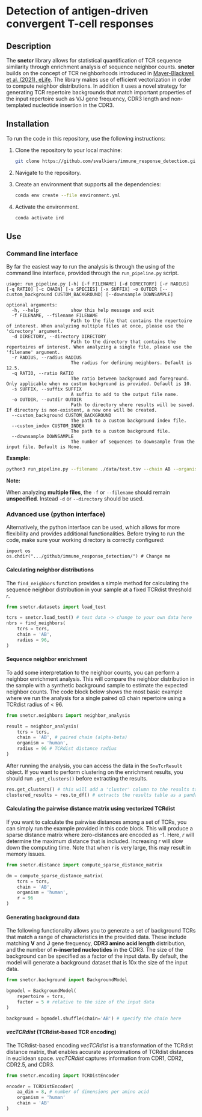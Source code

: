 # Detection of antigen-driven convergent T-cell responses

## Description

The **snetcr** library allows for statistical quantification of TCR sequence similarity through enrichment analysis of sequence neighbor counts. **snetcr** builds on the concept of TCR neighborhoods introduced in [Mayer-Blackwell et al. (2021), eLife](https://elifesciences.org/articles/68605). The library makes use of efficient vectorization in order to compute neighbor distributions. In addition it uses a novel strategy for generating TCR repertoire backgrounds that match important properties of the input repertoire such as V/J gene frequency, CDR3 length and non-templated nucleotide insertion in the CDR3. 

## Installation

To run the code in this repository, use the following instructions:

1. Clone the repository to your local machine:

   ```sh
   git clone https://github.com/svalkiers/immune_response_detection.git
   ```

2. Navigate to the repository.

3. Create an environment that supports all the dependencies:

   ```sh
   conda env create --file environment.yml
   ```

4. Activate the environment.

   ```sh
   conda activate ird
   ```

## Use

### Command line interface

By far the easiest way to run the analysis is through the using of the command line interface, provided through the  `run_pipeline.py` script.

```
usage: run_pipeline.py [-h] [-f FILENAME] [-d DIRECTORY] [-r RADIUS] [-q RATIO] [-c CHAIN] [-s SPECIES] [-x SUFFIX] -o OUTDIR [--custom_background CUSTOM_BACKGROUND] [--downsample DOWNSAMPLE]

optional arguments:
  -h, --help            show this help message and exit
  -f FILENAME, --filename FILENAME
                        Path to the file that contains the repertoire of interest. When analyzing multiple files at once, please use the 'directory' argument.
  -d DIRECTORY, --directory DIRECTORY
                        Path to the directory that contains the repertoires of interest. When analyzing a single file, please use the 'filename' argument.
  -r RADIUS, --radius RADIUS
                        The radius for defining neighbors. Default is 12.5.
  -q RATIO, --ratio RATIO
                        The ratio between background and foreground. Only applicable when no custom background is provided. Default is 10.
  -s SUFFIX, --suffix SUFFIX
                        A suffix to add to the output file name.
  -o OUTDIR, --outdir OUTDIR
                        Path to directory where results will be saved. If directory is non-existent, a new one will be created.
  --custom_background CUSTOM_BACKGROUND
                        The path to a custom background index file.
  --custom_index CUSTOM_INDEX
                        The path to a custom background file.
  --downsample DOWNSAMPLE
                        The number of sequences to downsample from the input file. Default is None.
```

**Example:**

```bash
python3 run_pipeline.py --filename ./data/test.tsv --chain AB --organism human --radius 96 --ratio 10 --suffix result --outdir ./testresult/
```

**Note:**

When analyzing **multiple files**, the `-f` or `--filename` should remain **unspecified**. Instead  `-d` or `--directory` should be used.

### Advanced use (python interface)

Alternatively, the python interface can be used, which allows for more flexibility and provides additional functionalities.  Before trying to run the code, make sure your working directory is correctly configured:

```
import os
os.chdir(".../github/immune_response_detection/") # Change me
```

#### Calculating neighbor distributions

The `find_neighbors` function provides a simple method for calculating the sequence neighbor distribution in your sample at a fixed TCRdist threshold *r*.

``` python
from snetcr.datasets import load_test

tcrs = snetcr.load_test() # test data -> change to your own data here
nbrs = find_neighbors(
    tcrs = tcrs,
    chain = 'AB',
    radius = 96,
)
```

#### Sequence neighbor enrichment

To add some interpretation to the neighbor counts, you can perform a neighbor enrichment analysis. This will compare the neighbor distribution in the sample with a synthetic background sample to estimate the expected neighbor counts. The code block below shows the most basic example where we run the analysis for a single paired &alpha;&beta; chain repertoire using a TCRdist radius of < 96.

 ```python
 from snetcr.neighbors import neighbor_analysis
 
 result = neighbor_analysis(
     tcrs = tcrs,
     chain = 'AB', # paired chain (alpha-beta)
     organism = 'human',
     radius = 96 # TCRdist distance radius
 )
 ```

After running the analysis, you can access the data in the `SneTcrResult` object. If you want to perform clustering on the enrichment results, you should run `.get_clusters()` before extracting the results.

```python
res.get_clusters() # this will add a 'cluster' column to the results table
clustered_results = res.to_df() # extracts the results table as a pandas.DataFrame
```

#### Calculating the pairwise distance matrix using vectorized TCRdist 

If you want to calculate the pairwise distances among a set of TCRs, you can simply run the example provided in this code block. This will produce a sparse distance matrix where zero-distances are encoded as -1. Here, *r* will determine the maximum distance that is included. Increasing *r* will slow down the computing time. Note that when *r* is very large, this may result in memory issues.

```python
from snetcr.distance import compute_sparse_distance_matrix

dm = compute_sparse_distance_matrix(
    tcrs = tcrs,
    chain = 'AB',
    organism = 'human',
    r = 96
)
```

#### Generating background data

The following functionality allows you to generate a set of background TCRs that match a range of characteristics in the provided data. These include matching **V** and **J** gene frequency, **CDR3 amino acid length** distribution, and the number of **n-inserted nucleotides** in the CDR3. The size of the background can be specified as a factor of the input data. By default, the model will generate a background dataset that is 10x the size of the input data.

```python
from snetcr.background import BackgroundModel

bgmodel = BackgroundModel(
	repertoire = tcrs,
	factor = 5 # relative to the size of the input data
)

background = bgmodel.shuffle(chain='AB') # specify the chain here
```

#### *vecTCRdist* (TCRdist-based TCR encoding)

The TCRdist-based encoding *vecTCRdist* is a transformation of the TCRdist distance matrix, that enables accurate approximations of TCRdist distances in euclidean space. *vecTCRdist* captures information from CDR1, CDR2, CDR2.5, and CDR3.

```python
from snetcr.encoding import TCRDistEncoder

encoder = TCRDistEncoder(
    aa_dim = 8, # number of dimensions per amino acid
    organism = 'human'
    chain = 'AB'
)
```


